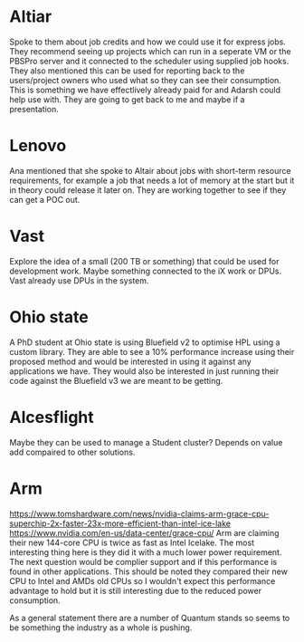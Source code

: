 # Altiar
Spoke to them about job credits and how we could use it for express jobs. They recommend seeing up projects which can run in a seperate VM or the PBSPro server and it connected to the scheduler using supplied job hooks. 
They also mentioned this can be used for reporting back to the users/project owners who used what so they can see their consumption. This is something we have effectlively already paid for and Adarsh could help use with. They are going to get back to me and maybe if a presentation.

# Lenovo 
Ana mentioned that she spoke to Altair about jobs with short-term resource requirements, for example a job that needs a lot of memory at the start but it in theory could release it later on.
They are working together to see if they can get a POC out.

# Vast
Explore the idea of a small (200 TB or something) that could be used for development work. Maybe something connected to the iX work or DPUs. Vast already use DPUs in the system.

# Ohio state
A PhD student at Ohio state is using Bluefield v2 to optimise HPL using a custom library. They are able to see a 10% performance increase using their proposed method and would be interested in using it against any applications we have. They would also be interested in just running their code against the Bluefield v3 we are meant to be getting. 

# Alcesflight
Maybe they can be used to manage a Student cluster? Depends on value add compaired to other solutions. 

# Arm
https://www.tomshardware.com/news/nvidia-claims-arm-grace-cpu-superchip-2x-faster-23x-more-efficient-than-intel-ice-lake
https://www.nvidia.com/en-us/data-center/grace-cpu/
Arm are claiming their new 144-core CPU is twice as fast as Intel Icelake. The most interesting thing here is they did it with a much lower power requirement. 
The next question would be complier support and if this performance is found in other applications. This should be noted they compared their new CPU to Intel and AMDs old CPUs so I wouldn't expect this performance advantage to hold but it is still interesting due to the reduced power consumption. 


As a general statement there are a number of Quantum stands so seems to be something the industry as a whole is pushing. 
